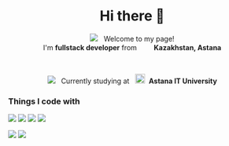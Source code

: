 
<h1 align="center">Hi there 👋</h1>
<p align="center"><img src="https://cdn.jsdelivr.net/gh/Readme-Workflows/Readme-Icons@main/icons/octicons/RequestedChanges.svg"/> &nbsp; Welcome to my page!<br>
I'm <b>fullstack developer</b> from &nbsp; <img src="https://upload.wikimedia.org/wikipedia/commons/thumb/3/30/Flag_of_Kazakhstan.png/1200px-Flag_of_Kazakhstan.png" height="15px" width="auto"/> &nbsp<b>Kazakhstan, Astana</b></p>
<br>
<p align="center"><img src="https://cdn.jsdelivr.net/gh/Readme-Workflows/Readme-Icons@main/icons/octicons/StarredRepositoryYellow.svg"/> &nbsp; Currently studying at &nbsp; <img src="https://moodle.astanait.edu.kz/pluginfile.php/1/core_admin/logocompact/300x300/1677736259/logo%20AITU%28imageonly%29.png" height="20px" width="auto"/> &nbsp;<b>Astana IT University</b></p>
<h3>Things I code with</h3>
<p>
<img src="https://img.shields.io/badge/java-%23ED8B00.svg?style=for-the-badge&logo=openjdk&logoColor=white"/>
<img src="https://img.shields.io/badge/TypeScript-007ACC?style=for-the-badge&logo=typescript&logoColor=white"/>
<img src="https://img.shields.io/badge/c++-%2300599C.svg?style=for-the-badge&logo=c%2B%2B&logoColor=white"/>
<img src="https://img.shields.io/badge/python-3670A0?style=for-the-badge&logo=python&logoColor=ffdd54"/>
</p>
<p>
<img src="https://img.shields.io/badge/react-%2320232a.svg?style=for-the-badge&logo=react&logoColor=%2361DAFB"/>
<img src="https://img.shields.io/badge/spring-%236DB33F.svg?style=for-the-badge&logo=spring&logoColor=white"/>
<img src=""/>
<img src=""/>
<img src=""/>
<img src=""/>
</p>

